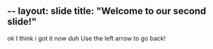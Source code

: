 --
layout: slide
title: "Welcome to our second slide!"
---
ok I think i got it now duh
Use the left arrow to go back!
